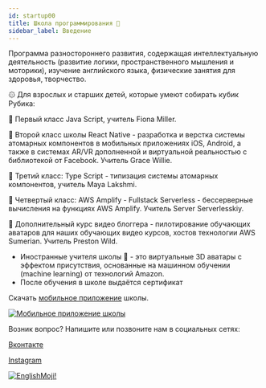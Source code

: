 ```yaml
---
id: startup00
title: Школа программирования 🦄
sidebar_label: Введение
---
```


Программа разностороннего развития, содержащая интеллектуальную деятельность (развитие логики, пространственного мышления и моторики), изучение английского языка, физические занятия для здоровья, творчество.

۞ Для взрослых и старших детей, которые умеют собирать кубик Рубика:

💛 Первый класс Java Script, учитель Fiona Miller.

💚 Второй класс школы React Native - разработка и верстка системы атомарных компонентов в мобильных приложениях iOS, Android, а также в системах AR/VR дополненной и виртуальной реальностью с библиотекой от Facebook. Учитель Grace Willie.

💙 Третий класс: Type Script - типизация системы атомарных компонентов, учитель Maya Lakshmi.

💜 Четвертый класс: AWS Amplify - Fullstack Serverless - бессерверные вычисления на функциях AWS Amplify. Учитель Server Serverlesskiy.

🤍 Дополнительный курс видео блоггера - пилотирование обучающих аватаров для наших обучающих видео курсов, хостов технологии AWS Sumerian. Учитель Preston Wild.

- Иностранные учителя школы 🦄 - это виртуальные 3D аватары c эффектом присутствия, основанные на машинном обучении (machine learning) от технологий Amazon.
- После обучения в школе выдаётся сертификат

Скачать [мобильное приложение](http://onelink.to/njhc95) школы.

[![Мобильное приложение школы](/img/app.jpg)](http://onelink.to/njhc95)

Возник вопрос?
Напишите или позвоните нам в социальных сетях:

[Вконтакте](https://vk.com/javascriptcamp)

[Instagram](https://instagram.com/javascriptcamp)

[![EnglishMoji!](/img/logo/englishmoji.png)](https://link-to.app/xvh7Ush9kl)
